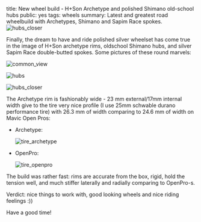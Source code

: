 title: New wheel build - H+Son Archetype and polished Shimano old-school hubs
public: yes
tags: wheels
summary: Latest and greatest road wheelbuild with Archetypes, Shimano and Sapim Race spokes.![hubs_closer](https://lh3.googleusercontent.com/-mrsWCH4Dh7M/UgDFHBhBULI/AAAAAAAABqQ/K5R00GVqv28/w750-h563-no/photo.jpg)

Finally, the dream to have and ride polished silver wheelset has come true in the image of
H+Son archetype rims, oldschool Shimano hubs, and
silver Sapim Race double-butted spokes. Some pictures of these round marvels:

![common_view](https://lh5.googleusercontent.com/-xI1xyCCsjTE/UgC7tv1eBiI/AAAAAAAABow/YT1vVwS0Wow/w1030-h768-no/photo.jpg)

![hubs](https://lh4.googleusercontent.com/-SyknaaJ32-0/UgC-3HmUDiI/AAAAAAAABpU/dG3O_-3DaZs/w1024-h768-no/photo.jpg)

![hubs_closer](https://lh3.googleusercontent.com/-se_xWtuQk0k/UgC-hGPv72I/AAAAAAAABpM/wu4yOyTFqOI/w1024-h768-no/photo.jpg)

The Archetype rim is fashionably wide - 23 mm external/17mm internal width
give to the tire very nice profile (I use 25mm schwable durano performance tire)
with 26.3 mm of width comparing to 24.6 mm of width on Mavic Open Pros:

*   Archetype:

    ![tire_archetype](https://lh5.googleusercontent.com/-1uiR3GkIRpI/UgCjBO4excI/AAAAAAAABn4/-iPE8Zzx1bY/w1359-h1019-no/IMG_0425.JPG)

*   OpenPro:

    ![tire_openpro](https://lh6.googleusercontent.com/-WR3L1jthphY/UgCjB5YcQmI/AAAAAAAABn8/BA4EV5JyCnM/w1359-h1019-no/IMG_0428.JPG)

The build was rather fast: rims are accurate from the box, rigid, hold the tension well, and much
stiffer laterally and radially comparing to OpenPro-s.

Verdict: nice things to work with, good looking wheels and nice riding feelings :))

Have a good time!

